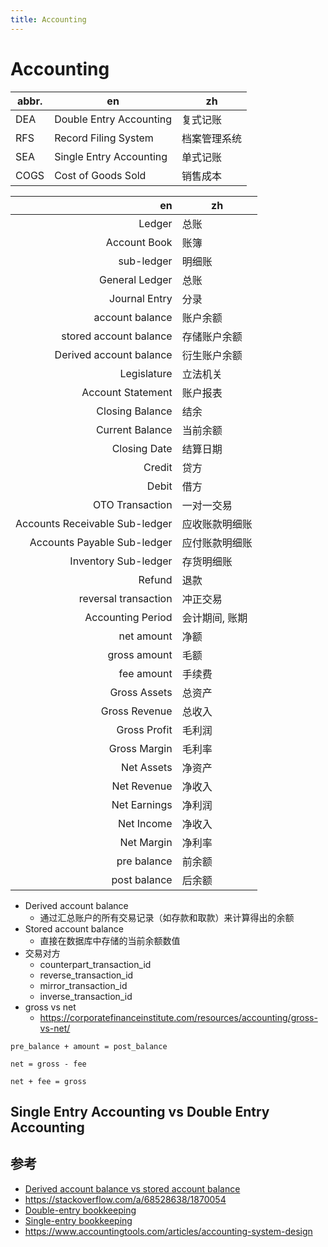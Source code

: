 ```yaml
---
title: Accounting
---
```


# Accounting

| abbr. | en                      | zh           |
| ----- | ----------------------- | ------------ |
| DEA   | Double Entry Accounting | 复式记账     |
| RFS   | Record Filing System    | 档案管理系统 |
| SEA   | Single Entry Accounting | 单式记账     |
| COGS  | Cost of Goods Sold      | 销售成本     |

|                             en | zh             |
| -----------------------------: | -------------- |
|                         Ledger | 总账           |
|                   Account Book | 账簿           |
|                     sub-ledger | 明细账         |
|                 General Ledger | 总账           |
|                  Journal Entry | 分录           |
|                account balance | 账户余额       |
|         stored account balance | 存储账户余额   |
|        Derived account balance | 衍生账户余额   |
|                    Legislature | 立法机关       |
|              Account Statement | 账户报表       |
|                Closing Balance | 结余           |
|                Current Balance | 当前余额       |
|                   Closing Date | 结算日期       |
|                         Credit | 贷方           |
|                          Debit | 借方           |
|                OTO Transaction | 一对一交易     |
| Accounts Receivable Sub-ledger | 应收账款明细账 |
|    Accounts Payable Sub-ledger | 应付账款明细账 |
|           Inventory Sub-ledger | 存货明细账     |
|                         Refund | 退款           |
|           reversal transaction | 冲正交易       |
|              Accounting Period | 会计期间, 账期 |
|                     net amount | 净额           |
|                   gross amount | 毛额           |
|                     fee amount | 手续费         |
|                   Gross Assets | 总资产         |
|                  Gross Revenue | 总收入         |
|                   Gross Profit | 毛利润         |
|                   Gross Margin | 毛利率         |
|                     Net Assets | 净资产         |
|                    Net Revenue | 净收入         |
|                   Net Earnings | 净利润         |
|                     Net Income | 净收入         |
|                     Net Margin | 净利率         |
|                    pre balance | 前余额         |
|                   post balance | 后余额         |

- Derived account balance
  - 通过汇总账户的所有交易记录（如存款和取款）来计算得出的余额
- Stored account balance
  - 直接在数据库中存储的当前余额数值
- 交易对方
  - counterpart_transaction_id
  - reverse_transaction_id
  - mirror_transaction_id
  - inverse_transaction_id
- gross vs net
  - https://corporatefinanceinstitute.com/resources/accounting/gross-vs-net/

```
pre_balance + amount = post_balance
```

```
net = gross - fee
```

```
net + fee = gross
```

## Single Entry Accounting vs Double Entry Accounting

## 参考

- [Derived account balance vs stored account balance](https://stackoverflow.com/a/29713230/1870054)
- https://stackoverflow.com/a/68528638/1870054
- [Double-entry bookkeeping](https://en.wikipedia.org/wiki/Double-entry_bookkeeping)
- [Single-entry bookkeeping](https://en.wikipedia.org/wiki/Single-entry_bookkeeping)
- https://www.accountingtools.com/articles/accounting-system-design
